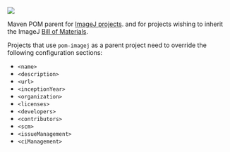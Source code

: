 [![](http://jenkins.imagej.net/job/pom-imagej/lastBuild/badge/icon)](http://jenkins.imagej.net/job/pom-imagej/)

Maven POM parent for [ImageJ projects](https://github.com/imagej).
and for projects wishing to inherit the ImageJ
[Bill of Materials](http://imagej.net/BOM).

Projects that use `pom-imagej` as a parent project need to
override the following configuration sections:
* `<name>`
* `<description>`
* `<url>`
* `<inceptionYear>`
* `<organization>`
* `<licenses>`
* `<developers>`
* `<contributors>`
* `<scm>`
* `<issueManagement>`
* `<ciManagement>`
